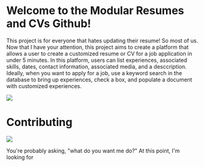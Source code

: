 
# Welcome to the Modular Resumes and CVs Github!
This project is for everyone that hates updating their resume! So most of us. Now that I have your attention, this project aims to create a platform that allows a user to create a customized resume or CV for a job application in under 5 minutes. In this platform, users can list experiences, associated skills, dates, contact information, associated media, and a desccription. Ideally, when you want to apply for a job, use a keyword search in the database to bring up experiences, check a box, and populate a document with customized experiences. 


![](https://media.giphy.com/media/26FmS6YaEo3pobUKQ/giphy.gif)

# Contributing
![](https://giphy.com/gifs/20k1punZ5bpmM/html5) 

You're probably asking, "what do you want me do?"
At this point, I'm looking for 

